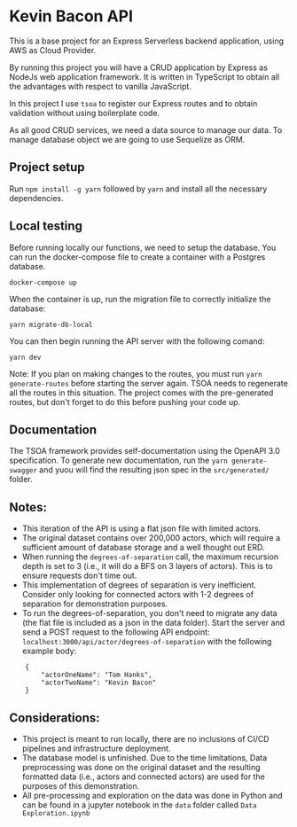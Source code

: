# Kevin Bacon API

This is a base project for an Express Serverless backend application, using AWS as Cloud Provider.

By running this project you will have a CRUD application by Express as NodeJs web application framework.
It is written in TypeScript to obtain all the advantages with respect to vanilla JavaScript.

In this project I use `tsoa` to register our Express routes and to obtain validation without using boilerplate code.

As all good CRUD services, we need a data source to manage our data.
To manage database object we are going to use Sequelize as ORM.

## Project setup

Run `npm install -g yarn` followed by `yarn` and install all the necessary dependencies.

## Local testing

Before running locally our functions, we need to setup the database.
You can run the docker-compose file to create a container with a Postgres database.

`docker-compose up`

When the container is up, run the migration file to correctly initialize the database:

`yarn migrate-db-local`

You can then begin running the API server with the following comand:

`yarn dev`

Note: If you plan on making changes to the routes, you must run `yarn generate-routes` before starting the server again. TSOA needs to regenerate all the routes in this situation. The project comes with the pre-generated routes, but don't forget to do this before pushing your code up.

## Documentation

The TSOA framework provides self-documentation using the OpenAPI 3.0 specification. To generate new documentation, run the `yarn generate-swagger` and yuou will find the resulting json spec in the `src/generated/` folder.

## Notes:

-   This iteration of the API is using a flat json file with limited actors.
-   The original dataset contains over 200,000 actors, which will require a sufficient amount of database storage and a well thought out ERD.
-   When running the `degrees-of-separation` call, the maximum recursion depth is set to 3 (i.e., it will do a BFS on 3 layers of actors). This is to ensure requests don't time out.
-   This implementation of degrees of separation is very inefficient. Consider only looking for connected actors with 1-2 degrees of separation for demonstration purposes.
-   To run the degrees-of-separation, you don't need to migrate any data (the flat file is included as a json in the data folder). Start the server and send a POST request to the following API endpoint: `localhost:3000/api/actor/degrees-of-separation` with the following example body:

```
    {
        "actorOneName": "Tom Hanks",
        "actorTwoName": "Kevin Bacon"
    }
```

## Considerations:

-   This project is meant to run locally, there are no inclusions of CI/CD pipelines and infrastructure deployment.
-   The database model is unfinished. Due to the time limitations, Data preprocessing was done on the original dataset and the resulting formatted data (i.e., actors and connected actors) are used for the purposes of this demonstration.
-   All pre-processing and exploration on the data was done in Python and can be found in a jupyter notebook in the `data` folder called `Data Exploration.ipynb`
